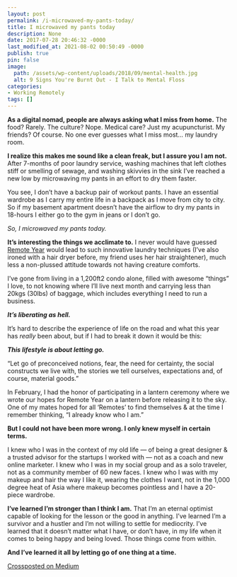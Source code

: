 ```yaml
---
layout: post
permalink: /i-microwaved-my-pants-today/
title: I microwaved my pants today
description: None
date: 2017-07-28 20:46:32 -0000
last_modified_at: 2021-08-02 00:50:49 -0000
publish: true
pin: false
image:
  path: /assets/wp-content/uploads/2018/09/mental-health.jpg
  alt: 9 Signs You're Burnt Out - I Talk to Mental Floss
categories:
- Working Remotely
tags: []
---
```

**As a digital nomad, people are always asking what I miss from home.** The food? Rarely. The culture? Nope. Medical care? Just my acupuncturist. My friends? Of course. No one ever guesses what I miss most… my laundry room.

**I realize this makes me sound like a clean freak, but I assure you I am not.** After 7-months of poor laundry service, washing machines that left clothes stiff or smelling of sewage, and washing skivvies in the sink I’ve reached a new low by microwaving my pants in an effort to dry them faster.

You see, I don’t have a backup pair of workout pants. I have an essential wardrobe as I carry my entire life in a backpack as I move from city to city. So if my basement apartment doesn’t have the airflow to dry my pants in 18-hours I either go to the gym in jeans or I don’t go.

_So, I microwaved my pants today._

**It’s interesting the things we acclimate to.** I never would have guessed [Remote Year](http://www.remoteyear.com/general-application?referee=5132575) would lead to such innovative laundry techniques (I’ve also ironed with a hair dryer before, my friend uses her hair straightener), much less a non-plussed attitude towards not having creature comforts.

I’ve gone from living in a 1,200ft2 condo alone, filled with awesome “things” I love, to not knowing where I’ll live next month and carrying less than 20kgs (30lbs) of baggage, which includes everything I need to run a business.

**_It’s liberating as hell._**

It’s hard to describe the experience of life on the road and what this year has  _really_ been about, but if I had to break it down it would be this:

**_This lifestyle is about letting go._**

“Let go of preconceived notions, fear, the need for certainty, the social constructs we live with, the stories we tell ourselves, expectations and, of course, material goods.”

In February, I had the honor of participating in a lantern ceremony where we wrote our hopes for Remote Year on a lantern before releasing it to the sky. One of my mates hoped for all ‘Remotes’ to find themselves & at the time I remember thinking, “I already know who I am.”

**But I could not have been more wrong. I only knew myself in certain terms.**

I knew who I was in the context of my old life — of being a great designer & a trusted advisor for the startups I worked with — not as a coach and new online marketer. I knew who I was in my social group and as a solo traveler, not as a community member of 60 new faces. I knew who I was with my makeup and hair the way I like it, wearing the clothes I want, not in the 1,000 degree heat of Asia where makeup becomes pointless and I have a 20-piece wardrobe.

**I’ve learned I’m stronger than I think I am.** That I’m an eternal optimist capable of looking for the lesson or the good in anything. I’ve learned I’m a survivor and a hustler and I’m not willing to settle for mediocrity. I’ve learned that it doesn’t matter what I have, or don’t have, in my life when it comes to being happy and being loved. Those things come from within.

**And I’ve learned it all by letting go of one thing at a time.**

[Crossposted on Medium](https://medium.com/@kbagoy/i-microwaved-my-pants-today-5a8869a878e)
